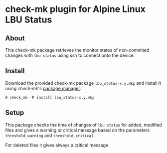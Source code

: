 check-mk plugin for Alpine Linux LBU Status
===========================================


About
-----

This check-mk package retrieves the monitor states of non-commited changes with `lbu status` using ssh to connect onto the device.


Install
-------

Download the provided check-mk package `lbu_status-x.y.mkp` and install it using *check-mk*'s 
[package manager](https://mathias-kettner.de/checkmk_packaging.html#H1:Installation,%20Update%20and%20Removal).


```console
# check_mk -P install lbu_status-x.y.mkp
```

Setup
-----

This package checks the time of changes of  `lbu status` for added, modified files and gives a warning or 
critical message based on the parameters `threshold_warning` and `threshold_critical`.

For deleted files it gives always a critical message
